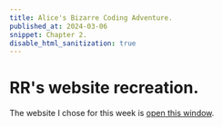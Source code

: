```yaml
---
title: Alice's Bizarre Coding Adventure.
published_at: 2024-03-06
snippet: Chapter 2.
disable_html_sanitization: true
---
```


# RR's website recreation.

The website I chose for this week is [open this window](https://www.openthiswindow.com).


